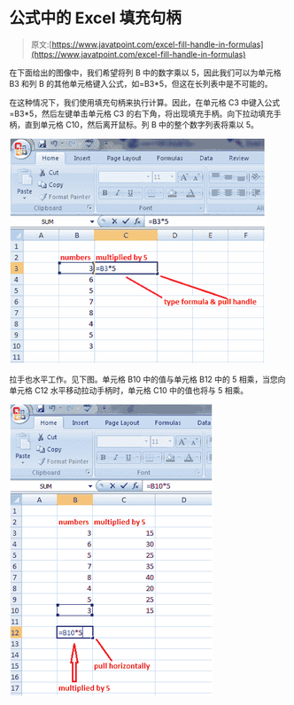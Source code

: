 # 公式中的 Excel 填充句柄

> 原文:[https://www.javatpoint.com/excel-fill-handle-in-formulas](https://www.javatpoint.com/excel-fill-handle-in-formulas)

在下面给出的图像中，我们希望将列 B 中的数字乘以 5，因此我们可以为单元格 B3 和列 B 的其他单元格键入公式，如=B3*5，但这在长列表中是不可能的。

在这种情况下，我们使用填充句柄来执行计算。因此，在单元格 C3 中键入公式=B3*5，然后左键单击单元格 C3 的右下角，将出现填充手柄。向下拉动填充手柄，直到单元格 C10，然后离开鼠标。列 B 中的整个数字列表将乘以 5。

![Excel fill handle in formula 1](img/2a242a7180a1544025ffe6b34d1599fb.png)

拉手也水平工作。见下图。单元格 B10 中的值与单元格 B12 中的 5 相乘，当您向单元格 C12 水平移动拉动手柄时，单元格 C10 中的值也将与 5 相乘。

![Excel fill handle in formula 2](img/ab3f27560e11e7b12c3534908b3d4c06.png)